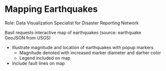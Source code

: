 # Mapping Earthquakes
<!-- Interactive Earthquake Map from GeoJSON, using JavaScript, D3 &amp; Leaflet libraries, and Mapbox API (Rice Bootcamp) -->
Role: Data Visualization Specialist for Disaster Reporting Network

Basil requests interactive map of earthquakes (source: earthquake GeoJSON from USGS)
- Illustrate magnitude and location of earthquakes with popup markers
  - Magnitude denoted with increased marker diameter and darher color
  - Legend included on map
- Include fault lines on map
